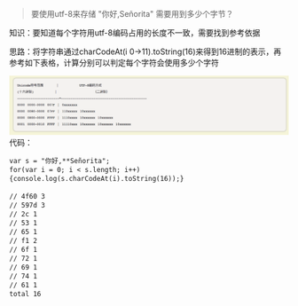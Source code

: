 > 要使用utf-8来存储 "你好,Señorita" 需要用到多少个字节？

知识：要知道每个字符用utf-8编码占用的长度不一致，需要找到参考依据

思路：将字符串通过charCodeAt(i 0->11).toString(16)来得到16进制的表示，再参考如下表格，计算分别可以判定每个字符会使用多少个字符

![encoding-mapping](./encoding-mapping.png)
代码：

```
var s = "你好,**Señorita";
for(var i = 0; i < s.length; i++) {console.log(s.charCodeAt(i).toString(16));}

// 4f60 3
// 597d 3
// 2c 1
// 53 1
// 65 1
// f1 2
// 6f 1
// 72 1
// 69 1
// 74 1
// 61 1
total 16
```